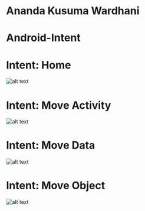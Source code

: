 # Ananda Kusuma Wardhani
# Android-Intent

# Intent: Home
![alt text](https://github.com/AnandaKW/Android-Intent/blob/master/screenshoot/Intent-1.jpeg)
# Intent: Move Activity
![alt text](https://github.com/AnandaKW/Android-Intent/blob/master/screenshoot/Intent-2.jpeg)
# Intent: Move Data
![alt text](https://github.com/AnandaKW/Android-Intent/blob/master/screenshoot/Intent-3.jpeg)
# Intent: Move Object
![alt text](https://github.com/AnandaKW/Android-Intent/blob/master/screenshoot/Intent-4.jpeg)
